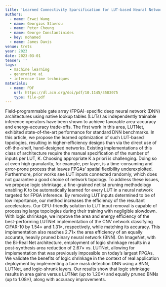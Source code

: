 ```yaml
---
title: 'Learned Connectivity Sparsification for LUT-based Neural Networks'
authors:
  - name: Erwei Wang
  - name: Georgios Stavrou
  - name: Peter Cheung
  - name: George Constantinides
  - key: mohamed
  - name: James Davis
venue: trets
year: 2023
date: 2023-03-01
teaser: ''
tags:
  - machine learning
  - generative ai
  - inference-time techniques
materials:
  - name: PDF
    url: https://dl.acm.org/doi/pdf/10.1145/3583075
    type: file-pdf
---
```


Field-programmable gate array (FPGA)–specific deep neural network (DNN) architectures using native lookup tables (LUTs) as independently trainable inference operators have been shown to achieve favorable area-accuracy and energy-accuracy trade-offs. The first work in this area, LUTNet, exhibited state-of-the-art performance for standard DNN benchmarks. In this article, we propose the learned optimization of such LUT-based topologies, resulting in higher-efficiency designs than via the direct use of off-the-shelf, hand-designed networks. Existing implementations of this class of architecture require the manual specification of the number of inputs per LUT, K. Choosing appropriate K a priori is challenging. Doing so at even high granularity, for example, per layer, is a time-consuming and error-prone process that leaves FPGAs’ spatial flexibility underexploited. Furthermore, prior works see LUT inputs connected randomly, which does not guarantee a good choice of network topology. To address these issues, we propose logic shrinkage, a fine-grained netlist pruning methodology enabling K to be automatically learned for every LUT in a neural network targeted for FPGA inference. By removing LUT inputs determined to be of low importance, our method increases the efficiency of the resultant accelerators. Our GPU-friendly solution to LUT input removal is capable of processing large topologies during their training with negligible slowdown. With logic shrinkage, we improve the area and energy efficiency of the best-performing LUTNet implementation of the CNV network classifying CIFAR-10 by 1.54× and 1.31×, respectively, while matching its accuracy. This implementation also reaches 2.71× the area efficiency of an equally accurate, heavily pruned binary neural network (BNN). On ImageNet, with the Bi-Real Net architecture, employment of logic shrinkage results in a post-synthesis area reduction of 2.67× vs. LUTNet, allowing for implementation that was previously impossible on today’s largest FPGAs. We validate the benefits of logic shrinkage in the context of real application deployment by implementing a face mask detection DNN using a BNN, LUTNet, and logic-shrunk layers. Our results show that logic shrinkage results in area gains versus LUTNet (up to 1.20×) and equally pruned BNNs (up to 1.08×), along with accuracy improvements.